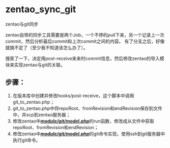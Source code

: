 # zentao_sync_git
zentao与git同步

zentao自带的同步工具需要是两个Job，一个不停的pull下来，另一个记录上一次commit，然后分析最后commit和上次commit之间的内容。
有了分支之后，好像就搞不定了（至少我不知道该怎么办了）。

搜索了一下，决定用post-receive来来村commit信息，然后修改zentao的导入模块来实现zentao与git的关联。

## 步骤：
1. 在版本库中创建并修改hooks/post-receive，这个脚本中调用git_to_zentao.php；
2. git_to_zentao.php中将repoRoot、fromRevision和endRevision保存到文件中，并scp到zentao服务器；
3. 修改zentao中[***module/git/model.php***](https://github.com/yisiliang/zentaopms/blob/master/module/git/model.php)的run函数，修改成从文件中获取repoRoot、fromRevision和endRevision；
4. 修改zentao中[***module/git/model.php***](https://github.com/yisiliang/zentaopms/blob/master/module/git/model.php)的git命令实现，使用ssh到git服务器中执行git命令。

